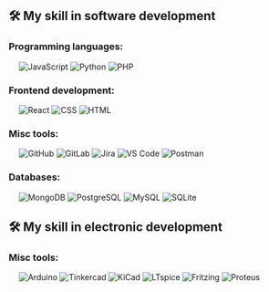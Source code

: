 ## 🛠️ My skill in software development

### Programming languages:
&emsp;
![JavaScript](https://img.shields.io/badge/-JavaScript-000?&logo=JavaScript)
![Python](https://img.shields.io/badge/-Python-000?&logo=Python)
![PHP](https://img.shields.io/badge/-PHP-000?&logo=PHP)

### Frontend development:
&emsp;
![React](https://img.shields.io/badge/-React-000?&logo=React)
![CSS](https://img.shields.io/badge/-CSS-000?&logo=CSS3)
![HTML](https://img.shields.io/badge/-HTML-000?&logo=HTML5)

### Misc tools:
&emsp;
![GitHub](https://img.shields.io/badge/-GitHub-000?&logo=GitHub)
![GitLab](https://img.shields.io/badge/-GitLab-000?&logo=GitLab)
![Jira](https://img.shields.io/badge/-Jira-000?&logo=Jira)
![VS Code](https://img.shields.io/badge/-VS%20Code-000?&logo=Visual-Studio-Code)
![Postman](https://img.shields.io/badge/-Postman-000?&logo=Postman)

### Databases:
&emsp;
![MongoDB](https://img.shields.io/badge/-MongoDB-000?&logo=MongoDB)
![PostgreSQL](https://img.shields.io/badge/-PostgreSQL-000?&logo=PostgreSQL)
![MySQL](https://img.shields.io/badge/-MySQL-000?&logo=MySQL)
![SQLite](https://img.shields.io/badge/-SQLite-000?&logo=SQLite)





## 🛠️ My skill in electronic development

### Misc tools:
&emsp;
![Arduino](https://img.shields.io/badge/-Arduino-000000?&logo=Arduino&logoColor=white)
![Tinkercad](https://img.shields.io/badge/-Tinkercad-000000?&logo=Tinkercad&logoColor=white)
![KiCad](https://img.shields.io/badge/-KiCad-000000?&logo=KiCad&logoColor=white)
![LTspice](https://img.shields.io/badge/-LTspice-000000?&logo=LTspice&logoColor=white)
![Fritzing](https://img.shields.io/badge/-Fritzing-000000?&logo=Fritzing&logoColor=white)
![Proteus](https://img.shields.io/badge/-Proteus-000000?&logo=Proteus&logoColor=white)






